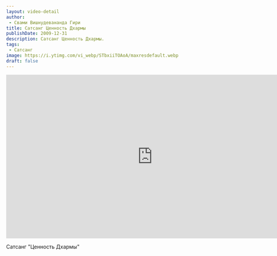 ```yaml
---
layout: video-detail
author:
 - Свами Вишнудевананда Гири
title: Сатсанг Ценность Дхармы
publishDate: 2009-12-31
description: Сатсанг Ценность Дхармы. 
tags: 
 - Сатсанг
image: https://i.ytimg.com/vi_webp/STbxiiTOAoA/maxresdefault.webp
draft: false
---
```


<iframe width="790" height="444" src="https://www.youtube.com/embed/STbxiiTOAoA" frameborder="0" allowfullscreen=""></iframe> 

  Сатсанг "Ценность Дхармы"

  

 